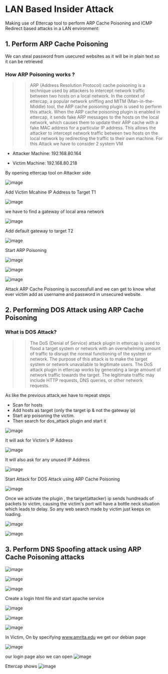 # LAN Based Insider Attack

Making use of Ettercap tool to perform ARP Cache Poisoning and ICMP Redirect based attacks in a LAN environment:

## 1. Perform ARP Cache Poisoning 

We can steal password from usecured websites as it will be in plain text so it can be retrieved

### How ARP Poisoning works ?

>> ARP (Address Resolution Protocol) cache poisoning is a technique used by attackers to intercept network traffic between two hosts on a local network. In the context of ettercap, a popular network sniffing and MITM (Man-in-the-Middle) tool, the ARP cache poisoning plugin is used to perform this attack. When the ARP cache poisoning plugin is enabled in ettercap, it sends fake ARP messages to the hosts on the local network, which causes them to update their ARP cache with a fake MAC address for a particular IP address. This allows the attacker to intercept network traffic between two hosts on the local network by redirecting the traffic to their own machine.
For this Attack we have to consider 2 system VM

- Attacker Machine: 192.168.80.164

- Victim Machine: 192.168.80.218

By opening ettercap tool on Attacker side

![image](https://github.com/jayshah17/Implementation-of-Cyber-Security-Lab/assets/76842630/e87a1a81-be71-4fd0-bc02-c36b44e28e7a)

Add Victim Mcahine IP Address to Target T1

![image](https://github.com/jayshah17/Implementation-of-Cyber-Security-Lab/assets/76842630/ccb021de-82c9-400e-b842-72f22b505584)

we have to find a gateway of local area network

![image](https://github.com/jayshah17/Implementation-of-Cyber-Security-Lab/assets/76842630/76e1553b-05ee-44a2-922a-ca46d090c470)

Add default gateway to target T2

![image](https://github.com/jayshah17/Implementation-of-Cyber-Security-Lab/assets/76842630/54d835e2-7e5c-404f-98e6-18c73d04bd79)

Start ARP Poisoning

![image](https://github.com/jayshah17/Implementation-of-Cyber-Security-Lab/assets/76842630/e7199888-83e4-44bc-8ae4-ad2778766d48)

![image](https://github.com/jayshah17/Implementation-of-Cyber-Security-Lab/assets/76842630/f6dcaefb-0763-4269-a3ff-b7afead455cb)

![image](https://github.com/jayshah17/Implementation-of-Cyber-Security-Lab/assets/76842630/1a76acc5-cb36-421c-922e-3b29c4d34808)

Attack ARP Cache Poisoning is successfull and we can get to know what ever victim add as username and password in unsecured website.

## 2. Performing DOS Attack using ARP Cache Poisoning

### What is DOS Attack?

>> The DoS (Denial of Service) attack plugin in ettercap is used to flood a target system or network with an overwhelming amount of traffic to disrupt the normal functioning of the system or network. The purpose of this attack is to make the target system or network unavailable to legitimate users. The DoS attack plugin in ettercap works by generating a large amount of network traffic towards the target. The legitimate traffic may include HTTP requests, DNS queries, or other network requests.

As like the previous attack,we have to repeat steps

- Scan for hosts
- Add hosts as target (only the target ip & not the gateway ip)
- Start arp poisoning the victim.
- Then search for dos_attack plugin and start it

![image](https://github.com/jayshah17/Implementation-of-Cyber-Security-Lab/assets/76842630/4a6e7159-901f-4c4f-b421-cabf39953af8)

It will ask for Victim's IP Address 

![image](https://github.com/jayshah17/Implementation-of-Cyber-Security-Lab/assets/76842630/efe79c85-7a4e-44a4-a661-a282ed3308a7)

It will also ask for any unused IP Address

![image](https://github.com/jayshah17/Implementation-of-Cyber-Security-Lab/assets/76842630/7be04922-5053-4b9b-a46c-cc4e641c1731)

Start Attack for DOS Attack using ARP Cache Poisoning

![image](https://github.com/jayshah17/Implementation-of-Cyber-Security-Lab/assets/76842630/dffda618-5361-42c0-ac37-363f2aee4180)

Once we activate the plugin , the target(attacker) ip sends hundreads of packets to victim, causing the victim's port will have a bottle neck situation which leads to delay. So any web search made by victim just keeps on loading.

![image](https://github.com/jayshah17/Implementation-of-Cyber-Security-Lab/assets/76842630/18891b8a-05ad-4b8b-a4a8-112ad28a9a01)

![image](https://github.com/jayshah17/Implementation-of-Cyber-Security-Lab/assets/76842630/4d9b0bf2-400e-44e3-8392-310b6ead56a7)

## 3. Perform DNS Spoofing attack using ARP Cache Poisoning attacks

![image](https://github.com/jayshah17/Implementation-of-Cyber-Security-Lab/assets/76842630/b5d337eb-911d-4a2a-8bd7-a9a9e54bbd34)

![image](https://github.com/jayshah17/Implementation-of-Cyber-Security-Lab/assets/76842630/90514ca5-600a-4bf8-862c-a253f9868d1e)

![image](https://github.com/jayshah17/Implementation-of-Cyber-Security-Lab/assets/76842630/d9e3f3f4-c1d8-4ec2-b0a8-d77b68bd3bb3)

Create a login html file
and start apache service

![image](https://github.com/jayshah17/Implementation-of-Cyber-Security-Lab/assets/76842630/0f03d88f-8579-4745-b9bc-01b8ba6f9f86)

![image](https://github.com/jayshah17/Implementation-of-Cyber-Security-Lab/assets/76842630/7384c91a-2fb1-41a7-8782-d841f38d7b09)


![image](https://github.com/jayshah17/Implementation-of-Cyber-Security-Lab/assets/76842630/e7275ef6-6de8-4096-8ffc-1a3114d103a6)


In Victim, On by specifying www.amrita.edu we get our debian page 

![image](https://github.com/jayshah17/Implementation-of-Cyber-Security-Lab/assets/76842630/4590da38-2925-4e68-b042-d3df0c8ab998)

our login page also we can open
![image](https://github.com/jayshah17/Implementation-of-Cyber-Security-Lab/assets/76842630/7081e689-7b89-4f5a-9285-db6969a0fd50)

Ettercap shows 
![image](https://github.com/jayshah17/Implementation-of-Cyber-Security-Lab/assets/76842630/a75bfe87-f97d-4714-aa67-25f28384c737)
